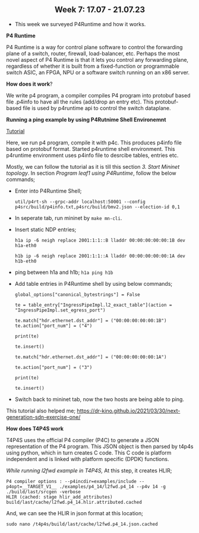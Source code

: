 <center><h2><b>Week 7: 17.07 - 21.07.23</b></h2></center>

- This week we surveyed P4Runtime and how it works. 
  
**P4 Runtime**

  P4 Runtime is a way for control plane software to control the forwarding plane of a switch, router, firewall, load-balancer, etc. Perhaps the most novel aspect of P4 Runtime is that it lets you control any forwarding plane, regardless of whether it is built from a fixed-function or programmable switch ASIC, an FPGA, NPU or a software switch running on an x86 server. 

  **How does it work**?

  We write p4 program, a compiler compiles P4 program into protobuf based file  .p4info to have all the rules (add/drop an entry etc). This protobuf-based file is used by p4runtime api to control the switch dataplane.

  **Running a ping example by using P4Rutnime Shell Environemnt**

 [Tutorial](https://github.com/opennetworkinglab/ngsdn-tutorial/blob/advanced/EXERCISE-1.md) 

 Here, we run p4 program, compile it with p4c. This produces p4info file based on protobuf format. Started p4runtime shell environment. This p4runtime environment uses p4info file to desrcibe tables, entries etc.

  Mostly, we can follow the tutorial as it is till this section *3. Start Mininet topology*. In section *Program leaf1 using P4Runtime*, follow the below commands;
  - Enter into P4Runtime Shell; 

    `util/p4rt-sh --grpc-addr localhost:50001 --config p4src/build/p4info.txt,p4src/build/bmv2.json --election-id 0,1`

  - In seperate tab, run mininet by `make mn-cli`.
  - Insert static NDP entries;

    `h1a ip -6 neigh replace 2001:1:1::B lladdr 00:00:00:00:00:1B dev h1a-eth0`

    `h1b ip -6 neigh replace 2001:1:1::A lladdr 00:00:00:00:00:1A dev h1b-eth0`

  - ping between h1a and h1b; `h1a ping h1b`

  - Add table entries in P4Runtime shell by using below commands;

    `global_options["canonical_bytestrings"] = False`

    `te = table_entry["IngressPipeImpl.l2_exact_table"](action = "IngressPipeImpl.set_egress_port")`

    `te.match["hdr.ethernet.dst_addr"] = ("00:00:00:00:00:1B")`
    `te.action["port_num"] = ("4")`

    `print(te)`

    `te.insert()`

    `te.match["hdr.ethernet.dst_addr"] = ("00:00:00:00:00:1A")`

    `te.action["port_num"] = ("3")`

    `print(te)`

    `te.insert()`

  - Switch back to mininet tab, now the two hosts are being able to ping.

  This tutorial also helped me; https://dr-kino.github.io/2021/03/30/next-generation-sdn-exercise-one/ 


 
 **How does T4P4S work**

T4P4S uses the official P4 compiler (P4C) to generate a JSON representation of the P4 program. This JSON object is then parsed by t4p4s using python, which in turn creates C code. This C code is platform independent and is linked with platform specific (DPDK) functions.

*While running l2fwd example in T4P4S,* At this step, it creates HLIR;

  ```[COMPILE  P4-14] ./examples/p4_14/l2fwd.p4_14 @std, debug mode, model v1model
P4 compiler options : --p4incdir=examples/include --p4opt=__TARGET_V1__ ./examples/p4_14/l2fwd.p4_14 --p4v 14 -g ./build/last/srcgen -verbose 
HLIR (cached: stage hlir_add_attributes) build/last/cache/l2fwd.p4_14.hlir.attributed.cached
```

And, we can see the HLIR in json format at this location;

`sudo nano /t4p4s/build/last/cache/l2fwd.p4_14.json.cached`
